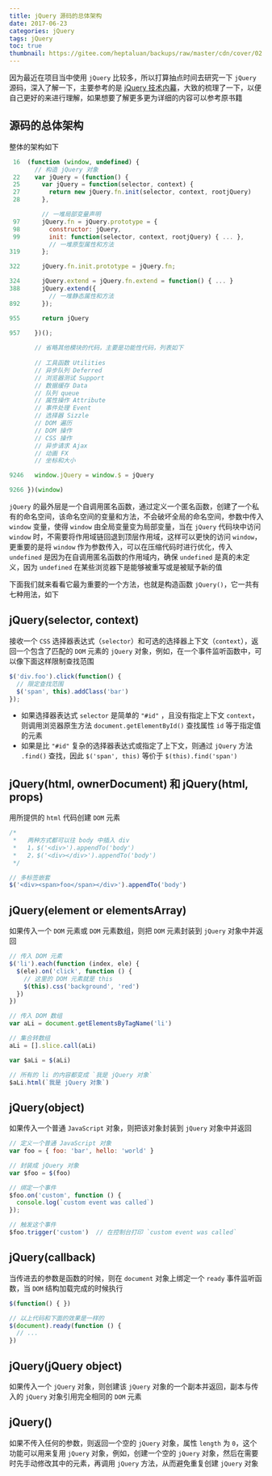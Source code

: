 ```yaml
---
title: jQuery 源码的总体架构
date: 2017-06-23
categories: jQuery
tags: jQuery
toc: true
thumbnail: https://gitee.com/heptaluan/backups/raw/master/cdn/cover/02.jpg
---
```


因为最近在项目当中使用 `jQuery` 比较多，所以打算抽点时间去研究一下 `jQuery` 源码，深入了解一下，主要参考的是 [jQuery 技术内幕](https://book.douban.com/subject/25823709/)，大致的梳理了一下，以便自己更好的来进行理解，如果想要了解更多更为详细的内容可以参考原书籍

<!--more-->

## 源码的总体架构

整体的架构如下

```js
 16  (function (window, undefined) {
       // 构造 jQuery 对象
 22    var jQuery = (function() {
 25      var jQuery = function(selector, context) {
 27        return new jQuery.fn.init(selector, context, rootjQuery)
 28      },

         // 一堆局部变量声明
 97      jQuery.fn = jQuery.prototype = {
 98        constructor: jQuery,
 99        init: function(selector, context, rootjQuery) { ... },
           // 一堆原型属性和方法
319      };

322      jQuery.fn.init.prototype = jQuery.fn;

324      jQuery.extend = jQuery.fn.extend = function() { ... }
388      jQuery.extend({
           // 一堆静态属性和方法
892      });

955      return jQuery

957    })();
        
       // 省略其他模块的代码，主要是功能性代码，列表如下
       
       // 工具函数 Utilities
       // 异步队列 Deferred
       // 浏览器测试 Support
       // 数据缓存 Data
       // 队列 queue
       // 属性操作 Attribute
       // 事件处理 Event
       // 选择器 Sizzle
       // DOM 遍历
       // DOM 操作
       // CSS 操作
       // 异步请求 Ajax
       // 动画 FX
       // 坐标和大小

9246   window.jQuery = window.$ = jQuery

9266 })(window)
```

`jQuery` 的最外层是一个自调用匿名函数，通过定义一个匿名函数，创建了一个私有的命名空间，该命名空间的变量和方法，不会破坏全局的命名空间，参数中传入 `window` 变量，使得 `window` 由全局变量变为局部变量，当在 `jQuery` 代码块中访问 `window` 时，不需要将作用域链回退到顶层作用域，这样可以更快的访问 `window`，更重要的是将 `window` 作为参数传入，可以在压缩代码时进行优化，传入 `undefined` 是因为在自调用匿名函数的作用域内，确保 `undefined` 是真的未定义，因为 `undefined` 在某些浏览器下是能够被重写或是被赋予新的值

下面我们就来看看它最为重要的一个方法，也就是构造函数 `jQuery()`，它一共有七种用法，如下


## jQuery(selector, context)

接收一个 `CSS` 选择器表达式（`selector`）和可选的选择器上下文（`context`），返回一个包含了匹配的 `DOM` 元素的 `jQuery` 对象，例如，在一个事件监听函数中，可以像下面这样限制查找范围

```js
$('div.foo').click(function() {
  // 限定查找范围
  $('span', this).addClass('bar')
});
```

* 如果选择器表达式 `selector` 是简单的 `"#id"` ，且没有指定上下文 `context`，则调用浏览器原生方法 `document.getElementById()` 查找属性 `id` 等于指定值的元素
* 如果是比 `"#id"` 复杂的选择器表达式或指定了上下文，则通过 `jQuery` 方法 `.find()` 查找，因此 `$('span', this)` 等价于 `$(this).find('span')`


## jQuery(html, ownerDocument) 和 jQuery(html, props)

用所提供的 `html` 代码创建 `DOM` 元素

```js
/*   
 *   两种方式都可以往 body 中插入 div
 *   1，$('<div>').appendTo('body')
 *   2，$('<div></div>').appendTo('body')
 */

// 多标签嵌套
$('<div><span>foo</span></div>').appendTo('body')
```


## jQuery(element or elementsArray)

如果传入一个 `DOM` 元素或 `DOM` 元素数组，则把 `DOM` 元素封装到 `jQuery` 对象中并返回

```js
// 传入 DOM 元素
$('li').each(function (index, ele) {
  $(ele).on('click', function () {
    // 这里的 DOM 元素就是 this
    $(this).css('background', 'red')
  })
})

// 传入 DOM 数组
var aLi = document.getElementsByTagName('li')

// 集合转数组
aLi = [].slice.call(aLi)

var $aLi = $(aLi)

// 所有的 li 的内容都变成 `我是 jQuery 对象`
$aLi.html(`我是 jQuery 对象`)
```


## jQuery(object)

如果传入一个普通 `JavaScript` 对象，则把该对象封装到 `jQuery` 对象中并返回

```js
// 定义一个普通 JavaScript 对象
var foo = { foo: 'bar', hello: 'world' }

// 封装成 jQuery 对象
var $foo = $(foo)

// 绑定一个事件
$foo.on('custom', function () {
  console.log(`custom event was called`)
});

// 触发这个事件
$foo.trigger('custom')  // 在控制台打印 `custom event was called`
```



## jQuery(callback)

当传进去的参数是函数的时候，则在 `document` 对象上绑定一个 `ready` 事件监听函数，当 `DOM` 结构加载完成的时候执行

```js
$(function() { })

// 以上代码和下面的效果是一样的
$(document).ready(function () {
  // ...
})
```


## jQuery(jQuery object) 

如果传入一个 `jQuery` 对象，则创建该 `jQuery` 对象的一个副本并返回，副本与传入的 `jQuery` 对象引用完全相同的 `DOM` 元素



## jQuery() 

如果不传入任何的参数，则返回一个空的 `jQuery` 对象，属性 `length` 为 `0`，这个功能可以用来复用 `jQuery` 对象，例如，创建一个空的 `jQuery` 对象，然后在需要时先手动修改其中的元素，再调用 `jQuery` 方法，从而避免重复创建 `jQuery` 对象

